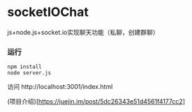 # socketIOChat
js+node.js+socket.io实现聊天功能（私聊，创建群聊）


### 运行
```
npm install 
node server.js
```
访问 http://localhost:3001/index.html

(项目介绍)[https://juejin.im/post/5dc26343e51d4561f4177cc2]
